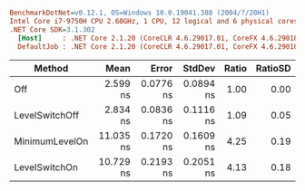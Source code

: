 ``` ini

BenchmarkDotNet=v0.12.1, OS=Windows 10.0.19041.388 (2004/?/20H1)
Intel Core i7-9750H CPU 2.60GHz, 1 CPU, 12 logical and 6 physical cores
.NET Core SDK=3.1.302
  [Host]     : .NET Core 2.1.20 (CoreCLR 4.6.29017.01, CoreFX 4.6.29018.12), X64 RyuJIT
  DefaultJob : .NET Core 2.1.20 (CoreCLR 4.6.29017.01, CoreFX 4.6.29018.12), X64 RyuJIT


```
|         Method |      Mean |     Error |    StdDev | Ratio | RatioSD |
|--------------- |----------:|----------:|----------:|------:|--------:|
|            Off |  2.599 ns | 0.0776 ns | 0.0894 ns |  1.00 |    0.00 |
| LevelSwitchOff |  2.834 ns | 0.0836 ns | 0.1116 ns |  1.09 |    0.05 |
| MinimumLevelOn | 11.035 ns | 0.1720 ns | 0.1609 ns |  4.25 |    0.19 |
|  LevelSwitchOn | 10.729 ns | 0.2193 ns | 0.2051 ns |  4.13 |    0.18 |
